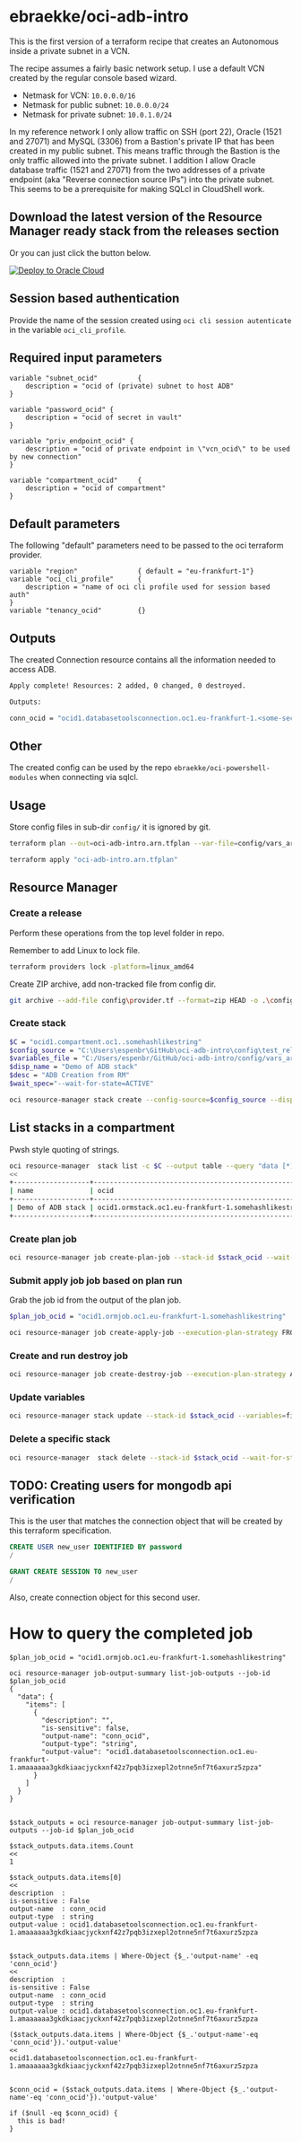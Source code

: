 # ebraekke/oci-adb-intro


This is the first version of a terraform recipe that creates an Autonomous inside a private subnet in a VCN. 

The recipe assumes a fairly basic network setup. 
I use a default VCN created by the regular console based wizard. 
* Netmask for VCN: `10.0.0.0/16`
* Netmask for public subnet: `10.0.0.0/24`
* Netmask for private subnet: `10.0.1.0/24`

In my reference network I only allow traffic on SSH (port 22), Oracle (1521 and 27071) and MySQL (3306) from a Bastion's private IP that 
has been created in my public subnet. This means traffic through the Bastion is the only traffic allowed into the private subnet. 
I addition I allow Oracle database traffic (1521 and 27071) from the two addresses of a private endpoint (aka "Reverse connection source IPs")
into the private subnet. This seems to be a prerequisite for making SQLcl in CloudShell work.   

## Download the latest version of the Resource Manager ready stack from the releases section 

Or you can just click the button below. 

[![Deploy to Oracle Cloud](https://oci-resourcemanager-plugin.plugins.oci.oraclecloud.com/latest/deploy-to-oracle-cloud.svg)](https://cloud.oracle.com/resourcemanager/stacks/create?zipUrl=https://github.com/ebraekke/oci-adb-intro/releases/download/v0.9.0-alpha.1/oci-adb-intro_0.9.0.zip)


## Session based authentication 

Provide the name of the session created using `oci cli session autenticate` in the variable `oci_cli_profile`. 

## Required input parameters 

```hcl
variable "subnet_ocid"          {
    description = "ocid of (private) subnet to host ADB"
}

variable "password_ocid" {
    description = "ocid of secret in vault"
}

variable "priv_endpoint_ocid" {
    description = "ocid of private endpoint in \"vcn_ocid\" to be used by new connection"
}

variable "compartment_ocid"     {
    description = "ocid of compartment"
}
```

## Default parameters

The following "default" parameters need to be passed to the oci terraform provider.

```hcl
variable "region"               { default = "eu-frankfurt-1"}
variable "oci_cli_profile"      { 
    description = "name of oci cli profile used for session based auth"
}
variable "tenancy_ocid"         {}
```

## Outputs

The created Connection resource contains all the information needed to access ADB.

```bash
Apply complete! Resources: 2 added, 0 changed, 0 destroyed.

Outputs:

conn_ocid = "ocid1.databasetoolsconnection.oc1.eu-frankfurt-1.<some-secret-string>"
```

## Other 

The created config can be used by the repo `ebraekke/oci-powershell-modules` when connecting via sqlcl.

## Usage

Store config files in sub-dir `config/` it is ignored by git.

```bash
terraform plan --out=oci-adb-intro.arn.tfplan --var-file=config/vars_arn.tfvars

terraform apply "oci-adb-intro.arn.tfplan"
```

## Resource Manager

### Create a release 

Perform these operations from the top level folder in repo. 

Remember to add Linux to lock file.
```bash
terraform providers lock -platform=linux_amd64
```

Create ZIP archive, add non-tracked file from config dir.
```bash
git archive --add-file config\provider.tf --format=zip HEAD -o .\config\test_rel.zip
```

### Create stack

```bash
$C = "ocid1.compartment.oc1..somehashlikestring"
$config_source = "C:\Users\espenbr\GitHub\oci-adb-intro\config\test_rel.zip"
$variables_file = "C:/Users/espenbr/GitHub/oci-adb-intro/config/vars_arn.json"
$disp_name = "Demo of ADB stack"
$desc = "ADB Creation from RM" 
$wait_spec="--wait-for-state=ACTIVE"

oci resource-manager stack create --config-source=$config_source --display-name="$disp_name" --description="$desc" --variables=file://$variables_file -c $C --terraform-version=1.2.x $wait_spec
```

## List stacks in a compartment

Pwsh style quoting of strings. 

```bash
oci resource-manager  stack list -c $C --output table --query "data [*].{`"ocid`":`"id`", `"name`":`"display-name`"}"
<<
+-------------------+------------------------------------------------------------------------------------------------+
| name              | ocid                                                                                           |
+-------------------+------------------------------------------------------------------------------------------------+
| Demo of ADB stack | ocid1.ormstack.oc1.eu-frankfurt-1.somehashlikestring                                           |
+-------------------+------------------------------------------------------------------------------------------------+
```

### Create plan job

```bash
oci resource-manager job create-plan-job --stack-id $stack_ocid --wait-for-state=SUCCEEDED --wait-interval-seconds=10
```

### Submit apply job job based on plan run 

Grab the job id from the output of the plan job.  

```bash
$plan_job_ocid = "ocid1.ormjob.oc1.eu-frankfurt-1.somehashlikestring"

oci resource-manager job create-apply-job --execution-plan-strategy FROM_PLAN_JOB_ID --stack-id $stack_ocid --wait-for-state SUCCEEDED --wait-interval-seconds 10 --execution-plan-job-id $plan_job_ocid
```

### Create and run destroy job 

```bash
oci resource-manager job create-destroy-job --execution-plan-strategy AUTO_APPROVED  --stack-id $stack_ocid --wait-for-state SUCCEEDED --wait-interval-seconds 10
```

### Update variables 

```bash
oci resource-manager stack update --stack-id $stack_ocid --variables=file://C:/Users/espenbr/GitHub/oci-adb-intro/config/vars_arn.json
```

### Delete a specific stack 

```bash
oci resource-manager  stack delete --stack-id $stack_ocid --wait-for-state DELETED --wait-interval-seconds 10
```

## TODO: Creating  users for mongodb api verification 

This is the user that matches the connection object that will be created by this terraform specification.

```sql 
CREATE USER new_user IDENTIFIED BY password
/

GRANT CREATE SESSION TO new_user
/
```

Also, create connection object for this second user. 


# How to query the completed job 

```
$plan_job_ocid = "ocid1.ormjob.oc1.eu-frankfurt-1.somehashlikestring"

oci resource-manager job-output-summary list-job-outputs --job-id $plan_job_ocid
{
  "data": {
    "items": [
      {
        "description": "",
        "is-sensitive": false,
        "output-name": "conn_ocid",
        "output-type": "string",
        "output-value": "ocid1.databasetoolsconnection.oc1.eu-frankfurt-1.amaaaaaa3gkdkiaacjyckxnf42z7pqb3izxepl2otnne5nf7t6axurz5zpza"
      }
    ]
  }
}


```

```
$stack_outputs = oci resource-manager job-output-summary list-job-outputs --job-id $plan_job_ocid

$stack_outputs.data.items.Count
<<
1

$stack_outputs.data.items[0]
<<
description  :
is-sensitive : False
output-name  : conn_ocid
output-type  : string
output-value : ocid1.databasetoolsconnection.oc1.eu-frankfurt-1.amaaaaaa3gkdkiaacjyckxnf42z7pqb3izxepl2otnne5nf7t6axurz5zpza


$stack_outputs.data.items | Where-Object {$_.'output-name' -eq 'conn_ocid'}
<<
description  :
is-sensitive : False
output-name  : conn_ocid
output-type  : string
output-value : ocid1.databasetoolsconnection.oc1.eu-frankfurt-1.amaaaaaa3gkdkiaacjyckxnf42z7pqb3izxepl2otnne5nf7t6axurz5zpza

($stack_outputs.data.items | Where-Object {$_.'output-name'-eq 'conn_ocid'}).'output-value'
<<
ocid1.databasetoolsconnection.oc1.eu-frankfurt-1.amaaaaaa3gkdkiaacjyckxnf42z7pqb3izxepl2otnne5nf7t6axurz5zpza


$conn_ocid = ($stack_outputs.data.items | Where-Object {$_.'output-name'-eq 'conn_ocid'}).'output-value'

if ($null -eq $conn_ocid) {
  this is bad!
}

```
